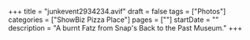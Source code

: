 +++
title = "junkevent2934234.avif"
draft = false
tags = ["Photos"]
categories = ["ShowBiz Pizza Place"]
pages = [""]
startDate = ""
description = "A burnt Fatz from Snap's Back to the Past Museum."
+++
